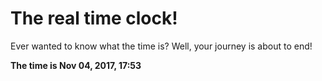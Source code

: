 # The real time clock!

Ever wanted to know what the time is? Well, your journey is about to end!

**The time is Nov 04, 2017, 17:53**